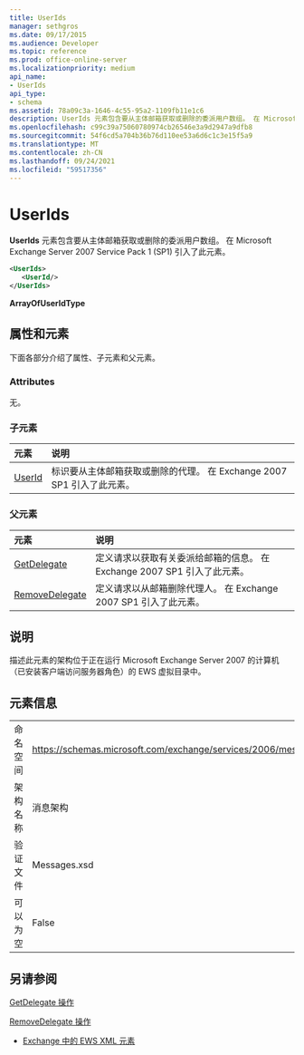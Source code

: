 ```yaml
---
title: UserIds
manager: sethgros
ms.date: 09/17/2015
ms.audience: Developer
ms.topic: reference
ms.prod: office-online-server
ms.localizationpriority: medium
api_name:
- UserIds
api_type:
- schema
ms.assetid: 78a09c3a-1646-4c55-95a2-1109fb11e1c6
description: UserIds 元素包含要从主体邮箱获取或删除的委派用户数组。 在 Microsoft Exchange Server 2007 Service Pack 1 (SP1) 引入了此元素。
ms.openlocfilehash: c99c39a75060780974cb26546e3a9d2947a9dfb8
ms.sourcegitcommit: 54f6cd5a704b36b76d110ee53a6d6c1c3e15f5a9
ms.translationtype: MT
ms.contentlocale: zh-CN
ms.lasthandoff: 09/24/2021
ms.locfileid: "59517356"
---
```

# <a name="userids"></a>UserIds

**UserIds** 元素包含要从主体邮箱获取或删除的委派用户数组。 在 Microsoft Exchange Server 2007 Service Pack 1 (SP1) 引入了此元素。 
  
```xml
<UserIds>
   <UserId/>
</UserIds>
```

 **ArrayOfUserIdType**
## <a name="attributes-and-elements"></a>属性和元素

下面各部分介绍了属性、子元素和父元素。
  
### <a name="attributes"></a>Attributes

无。
  
### <a name="child-elements"></a>子元素

|**元素**|**说明**|
|:-----|:-----|
|[UserId](userid.md) <br/> |标识要从主体邮箱获取或删除的代理。 在 Exchange 2007 SP1 引入了此元素。  <br/> |
   
### <a name="parent-elements"></a>父元素

|**元素**|**说明**|
|:-----|:-----|
|[GetDelegate](getdelegate.md) <br/> |定义请求以获取有关委派给邮箱的信息。 在 Exchange 2007 SP1 引入了此元素。  <br/> |
|[RemoveDelegate](removedelegate.md) <br/> |定义请求以从邮箱删除代理人。 在 Exchange 2007 SP1 引入了此元素。  <br/> |
   
## <a name="remarks"></a>说明

描述此元素的架构位于正在运行 Microsoft Exchange Server 2007 的计算机（已安装客户端访问服务器角色）的 EWS 虚拟目录中。
  
## <a name="element-information"></a>元素信息

|||
|:-----|:-----|
|命名空间  <br/> |https://schemas.microsoft.com/exchange/services/2006/messages  <br/> |
|架构名称  <br/> |消息架构  <br/> |
|验证文件  <br/> |Messages.xsd  <br/> |
|可以为空  <br/> |False  <br/> |
   
## <a name="see-also"></a>另请参阅



[GetDelegate 操作](getdelegate-operation.md)
  
[RemoveDelegate 操作](removedelegate-operation.md)


- [Exchange 中的 EWS XML 元素](ews-xml-elements-in-exchange.md)

